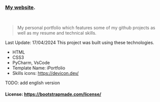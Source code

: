 ### [My website](https://issa-kabore.github.io/).  
 <br>

> My personal portfolio which features some of my github projects as well as my resume and technical skills.<br/>

Last Update: 17/04/2024
This project was built using these technologies.
- HTML
- CSS3
- PyCharm, VsCode
- Template Name: iPortfolio
- Skills icons: https://devicon.dev/


TODO: add english version

#### License: https://bootstrapmade.com/license/
